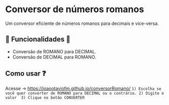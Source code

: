 # Conversor de números romanos

Um conversor eficiente de números romanos para decimais e vice-versa.

## 🚀 Funcionalidades 🚀

- Conversão de ROMANO para DECIMAL.
- Conversão de DECIMAL para ROMANO.

## Como usar ❓

Acesse -> https://joaootaviofm.github.io/conversorRomano/
    ```
    1) Escolha se você quer converter de ROMANO para DECIMAL ou o contrário.
    2) Digite o valor 
    3) Clique no botão CONVERTER 
    ```
    